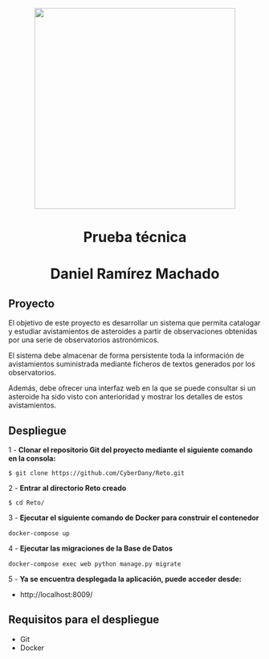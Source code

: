 <p align="center"><img src="https://cdn.vectorstock.com/i/1000x1000/58/63/astronomy-isometric-horizontal-vector-40705863.webp" width="400"></p>

<h1 align="center"> 
    Prueba técnica
</h1>

<h1 align="center"> 
    Daniel Ramírez Machado
</h1>

## Proyecto

El objetivo de este proyecto es desarrollar un sistema que permita catalogar y estudiar avistamientos de asteroides a partir de observaciones obtenidas por una serie de observatorios astronómicos. 

El sistema debe almacenar de forma persistente toda la información de avistamientos suministrada mediante ficheros de textos generados por los observatorios. 

Además, debe ofrecer una interfaz web en la que se puede consultar si un asteroide ha sido visto con anterioridad y mostrar los detalles de estos avistamientos. 


## Despliegue

1 - **Clonar el repositorio Git del proyecto mediante el siguiente comando en la consola:** 
<pre><code>$ git clone https://github.com/CyberDany/Reto.git</code></pre>

2 - **Entrar al directorio Reto creado**
<pre><code>$ cd Reto/</code></pre>

3 - **Ejecutar el siguiente comando de Docker para construir el contenedor** 
<pre><code>docker-compose up</code> </pre>

4 - **Ejecutar las migraciones de la Base de Datos** 
<pre><code>docker-compose exec web python manage.py migrate</code> </pre>

5 - **Ya se encuentra desplegada la aplicación, puede acceder desde:** <br>
- http://localhost:8009/ <br>

## Requisitos para el despliegue

- Git
- Docker
